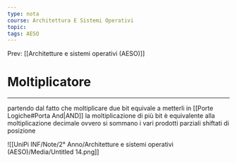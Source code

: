 ```yaml
---
type: nota
course: Architettura E Sistemi Operativi
topic: 
tags: AESO
---
```


Prev: [[Architetture e sistemi operativi (AESO)]]

# Moltiplicatore
---
partendo dal fatto che moltiplicare due bit equivale a metterli in [[Porte Logiche#Porta And|AND]] la moltiplicazione di più bit è equivalente alla moltiplicazione decimale ovvero si sommano i vari prodotti parziali shiftati di posizione

![[UniPi INF/Note/2° Anno/Architetture e sistemi operativi (AESO)/Media/Untitled 14.png]]
